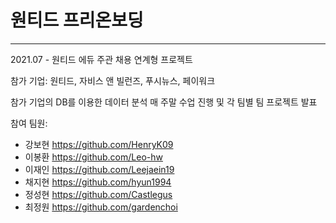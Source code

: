 # 원티드 프리온보딩
---

2021.07 - 원티드 에듀 주관 채용 연계형 프로젝트

참가 기업: 원티드, 자비스 앤 빌런즈, 푸시뉴스, 페이워크

참가 기업의 DB를 이용한 데이터 분석 
매 주말 수업 진행 및 각 팀별 팀 프로젝트 발표


참여 팀원:
- 강보현 https://github.com/HenryK09
- 이봉환 https://github.com/Leo-hw
- 이재인 https://github.com/Leejaein19
- 채지현 https://github.com/hyun1994
- 정성현 https://github.com/Castlegus
- 최정원 https://github.com/gardenchoi
